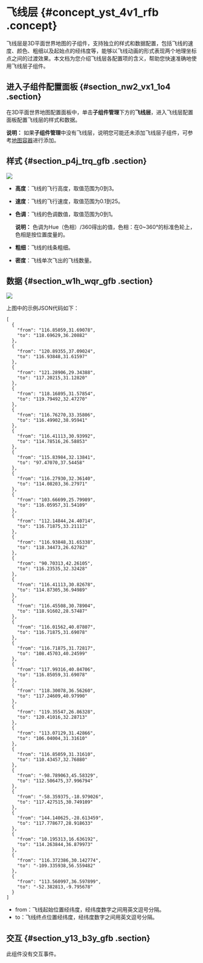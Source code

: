 # 飞线层 {#concept_yst_4v1_rfb .concept}

飞线层是3D平面世界地图的子组件，支持独立的样式和数据配置，包括飞线的速度、颜色、粗细以及起始点的经纬度等，能够以飞线动画的形式表现两个地理坐标点之间的过渡效果。本文档为您介绍飞线层各配置项的含义，帮助您快速准确地使用飞线层子组件。

## 进入子组件配置面板 {#section_nw2_vx1_1o4 .section}

在3D平面世界地图配置面板中，单击**子组件管理**下方的**飞线层**，进入飞线层配置面板配置飞线层的样式和数据。

**说明：** 如果**子组件管理**中没有飞线层，说明您可能还未添加飞线层子组件，可参考[地图容器](cn.zh-CN/用户指南/组件指南/3D平面世界地图/地图容器.md#)进行添加。

## 样式 {#section_p4j_trq_gfb .section}

![](http://static-aliyun-doc.oss-cn-hangzhou.aliyuncs.com/assets/img/41625/155774048421498_zh-CN.png)

-   **高度**：飞线的飞行高度，取值范围为0到3。
-   **速度**：飞线的飞行速度，取值范围为0.1到25。
-   **色调**：飞线的色调数值，取值范围为0到1。

    **说明：** 色调为Hue（色相）/360得出的值，色相：在0~360°的标准色轮上，色相是按位置度量的。

-   **粗细**：飞线的线条粗细。
-   **密度**：飞线单次飞出的飞线数量。

## 数据 {#section_w1h_wqr_gfb .section}

![](http://static-aliyun-doc.oss-cn-hangzhou.aliyuncs.com/assets/img/41625/155774048421499_zh-CN.png)

上图中的示例JSON代码如下：

``` {#codeblock_owg_vi9_p8n}
[
  {
    "from": "116.85059,31.69078",
    "to": "118.69629,36.20882"
  },
  {
    "from": "120.89355,37.09024",
    "to": "116.93848,31.61597"
  },
  {
    "from": "121.28906,29.34388",
    "to": "117.20215,31.12820"
  },
  {
    "from": "118.16895,31.57854",
    "to": "119.79492,32.47270"
  },
  {
    "from": "116.76270,33.35806",
    "to": "116.49902,38.95941"
  },
  {
    "from": "116.41113,30.93992",
    "to": "114.78516,26.58853"
  },
  {
    "from": "115.83984,32.13841",
    "to": "97.47070,37.54458"
  },
  {
    "from": "116.27930,32.36140",
    "to": "114.08203,36.27971"
  },
  {
    "from": "103.66699,25.79989",
    "to": "116.05957,31.54109"
  },
  {
    "from": "112.14844,24.40714",
    "to": "116.71875,33.21112"
  },
  {
    "from": "116.93848,31.65338",
    "to": "118.34473,26.62782"
  },
  {
    "from": "90.70313,42.26105",
    "to": "116.23535,32.32428"
  },
  {
    "from": "116.41113,30.82678",
    "to": "114.87305,36.94989"
  },
  {
    "from": "116.45508,30.78904",
    "to": "118.91602,28.57487"
  },
  {
    "from": "116.01562,40.07807",
    "to": "116.71875,31.69078"
  },
  {
    "from": "116.71875,31.72817",
    "to": "108.45703,40.24599"
  },
  {
    "from": "117.99316,40.84706",
    "to": "116.85059,31.69078"
  },
  {
    "from": "118.30078,36.56260",
    "to": "117.24609,40.97990"
  },
  {
    "from": "119.35547,26.86328",
    "to": "120.41016,32.28713"
  },
  {
    "from": "113.07129,31.42866",
    "to": "106.04004,31.31610"
  },
  {
    "from": "116.85059,31.31610",
    "to": "110.43457,32.76880"
  },
  {
    "from": "-98.789063,45.58329",
    "to": "112.506475,37.996794"
  },
  {
    "from": "-58.359375,-18.979026",
    "to": "117.427515,30.749109"
  },
  {
    "from": "144.140625,-28.613459",
    "to": "117.778677,28.918633"
  },
  {
    "from": "10.195313,16.636192",
    "to": "114.263844,36.879973"
  },
  {
    "from": "116.372386,30.142774",
    "to": "-109.335938,56.559482"
  },
  {
    "from": "113.560997,36.597899",
    "to": "-52.382813,-9.795678"
  }
]
```

-   from：飞线起始位置经纬度，经纬度数字之间用英文逗号分隔。
-   to：飞线终点位置经纬度，经纬度数字之间用英文逗号分隔。

## 交互 {#section_y13_b3y_gfb .section}

此组件没有交互事件。

